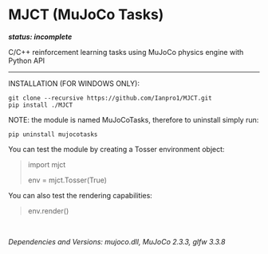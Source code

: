 # MJCT (MuJoCo Tasks)
***status: incomplete***

C/C++ reinforcement learning tasks using MuJoCo physics engine with Python API

******

INSTALLATION (FOR WINDOWS ONLY):

```
git clone --recursive https://github.com/Ianpro1/MJCT.git
pip install ./MJCT
```
NOTE: the module is named MuJoCoTasks, therefore to uninstall simply run:
```
pip uninstall mujocotasks
```
You can test the module by creating a Tosser environment object:
>import mjct
>
>env = mjct.Tosser(True)
 
You can also test the rendering capabilities:
>env.render()

 &nbsp;
 
_Dependencies and Versions: mujoco.dll, MuJoCo 2.3.3, glfw 3.3.8_

